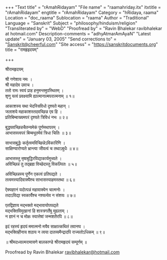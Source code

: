 +++
"Text title" = "rAmahRidayam"
"File name" = "raamahriday.itx"
itxtitle = "rAmahRidayam"
engtitle = "rAmahRidayam"
Category = "hRidaya, raama"
Location = "doc_raama"
Sublocation = "raama"
Author = "Traditional"
Language = "Sanskrit"
Subject = "philosophy/hinduism/religion"
"Transliterated by" = "WebD"
"Proofread by" = "Ravin Bhalekar ravibhalekar at hotmail.com"
Description-comments = "adhyAtmarAmAyaN"
"Latest update" = "January 03, 2005"
"Send corrections to" = "Sanskrit@cheerful.com"
"Site access" = "https://sanskritdocuments.org"
title = "रामहृइदयम्"

+++
  
 श्रीरामहृदयम्   
  
श्री गणेशाय नमः ।  
श्री महादेव उवाच ।  
ततो रामः स्वयं प्राह हनुमन्तमुपस्थितम् ।  
शृणु यत्वं प्रवक्ष्यामि ह्यात्मानात्मपरात्मनाम् ॥ १॥  
  
आकाशस्य यथा भेदस्त्रिविधो दृश्यते महान् ।  
जलाशये महाकाशस्तदवच्छिन्न एव हि ।  
प्रतिबिम्बाख्यमपरं दृश्यते त्रिविधं नभः ॥ २॥  
  
बुद्ध्यवच्छिन्नचैतन्यमेकं पूर्णमथापरम् ।  
आभासस्त्वपरं बिम्बभूतमेवं त्रिधा चितिः ॥ ३॥  
  
साभासबुद्धेः कर्तृत्वमविच्छिन्नेऽविकारिणि ।  
साक्षिण्यारोप्यते भ्रान्त्या जीवत्वं च तथाऽबुधैः ॥ ४॥  
  
आभासस्तु मृषाबुद्धिरविद्याकार्यमुच्यते ।  
अविच्छिन्नं तु तद्ब्रह्म विच्छेदस्तु विकल्पितः ॥ ५॥  
  
अविच्छिन्नस्य पूर्णेन एकत्वं प्रतिपद्यते ।  
तत्वमस्यादिवाक्यैश्च साभासस्याहमस्तथा ॥ ६॥  
  
ऐक्यज्ञानं यदोत्पन्नं महावाक्येन चात्मनोः ।  
तदाऽविद्या स्वकार्यैश्च नश्यत्येव न संशयः ॥ ७॥  
  
एतद्विज्ञाय मद्भक्तो मद्भावायोपपद्यते  
मद्भक्तिविमुखानां हि शास्त्रगर्तेषु मुह्यताम् ।  
न ज्ञानं न च मोक्षः स्यात्तेषां जन्मशतैरपि ॥ ८॥  
  
इदं रहस्यं हृदयं ममात्मनो मयैव साक्षात्कथितं तवानघ ।  
मद्भक्तिहीनाय शठाय न त्वया दातव्यमैन्द्रादपि राज्यतोऽधिकम् ॥ ९॥  
  
॥ श्रीमदध्यात्मरामायणे बालकाण्डे श्रीरामहृदयं सम्पूर्णम् ॥  
  
  
Proofread by Ravin Bhalekar ravibhalekar@hotmail.com  
  
